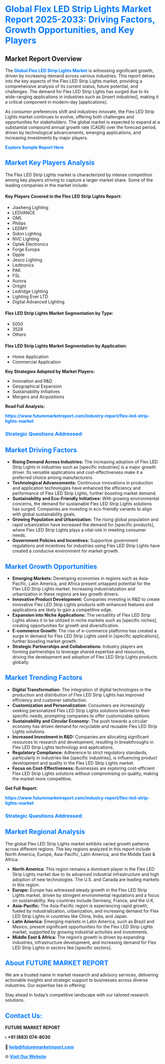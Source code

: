 <h1 style="color: #007BFF;">Global Flex LED Strip Lights Market Report 2025-2033: Driving Factors, Growth Opportunities, and Key Players</h1>

<section id="overview">
<h2>Market Report Overview</h2>
<p>The <a href="https://www.futuremarketreport.com/industry-report/flex-led-strip-lights-market" style="color: #007BFF; text-decoration: none;"><strong>Global Flex LED Strip Lights Market</strong></a> is witnessing significant growth, driven by increasing demand across various industries. This report delves into the key aspects of the Flex LED Strip Lights market, providing a comprehensive analysis of its current status, future potential, and challenges. The demand for Flex LED Strip Lights has surged due to its wide-ranging applications in industries such as [insert industries], making it a critical component in modern-day [applications].</p>
<p>As consumer preferences shift and industries innovate, the Flex LED Strip Lights market continues to evolve, offering both challenges and opportunities for stakeholders. The global market is expected to expand at a substantial compound annual growth rate (CAGR) over the forecast period, driven by technological advancements, emerging applications, and increasing investments by major players.</p>
</section>

<section id="overview">
<p><a href="https://www.futuremarketreport.com/request-sample/reportId=59014" style="color: #007BFF; text-decoration: none;"><strong>Explore Sample Report Here</strong></a></p>
</section>

<section id="key-players">
<h2 style="color: #007BFF;">Market Key Players Analysis</h2>
<p>The Flex LED Strip Lights market is characterized by intense competition among key players striving to capture a larger market share. Some of the leading companies in the market include:</p>
<h4>Key Players Covered in the Flex LED Strip Lights Report:</h4>
<ul><li>Jiasheng Lighting</li><li>LEDVANCE</li><li>OML</li><li>Philips</li><li>LEDMY</li><li>Sidon Lighting</li><li>NVC Lighting</li><li>Optek Electronics</li><li>Forge Europa</li><li>Opple</li><li>Jesco Lighting</li><li>Ledtronics</li><li>PAK</li><li>FSL</li><li>Aurora</li><li>Orlight</li><li>Ledridge Lighting</li><li>Lighting Ever LTD</li><li>Digital Advanced Lighting</li></ul>
<h4>Flex LED Strip Lights Market Segmentation by Type:</h4>
<ul><li>5050</li><li>3528</li><li>Others</li></ul>

<h4>Flex LED Strip Lights Market Segmentation by Application:</h4>
<ul><li>Home Application</li><li>Commercial Application</li></ul>
<p><strong>Key Strategies Adopted by Market Players:</strong></p>
<ul>
<li>Innovation and R&D</li>
<li>Geographical Expansion</li>
<li>Sustainability Initiatives</li>
<li>Mergers and Acquisitions</li>
</ul>
</section>

<section>
<p><strong>Read Full Analysis: </strong></p><a href="https://www.futuremarketreport.com/industry-report/flex-led-strip-lights-market" style="color: #007BFF; text-decoration: none;"><strong>https://www.futuremarketreport.com/industry-report/flex-led-strip-lights-market</strong></a>
<h3 style="color: #007BFF;">Strategic Questions Addressed:</h3>
</section>

<section id="driving-factors">
<h2 style="color: #007BFF;">Market Driving Factors</h2>
<ul>
<li><strong>Rising Demand Across Industries:</strong> The increasing adoption of Flex LED Strip Lights in industries such as [specific industries] is a major growth driver. Its versatile applications and cost-effectiveness make it a preferred choice among manufacturers.</li>
<li><strong>Technological Advancements:</strong> Continuous innovations in production and application technologies have enhanced the efficiency and performance of Flex LED Strip Lights, further boosting market demand.</li>
<li><strong>Sustainability and Eco-Friendly Initiatives:</strong> With growing environmental concerns, the demand for sustainable Flex LED Strip Lights solutions has surged. Companies are investing in eco-friendly variants to align with global sustainability goals.</li>
<li><strong>Growing Population and Urbanization:</strong> The rising global population and rapid urbanization have increased the demand for [specific products], where Flex LED Strip Lights plays a vital role in meeting consumer needs.</li>
<li><strong>Government Policies and Incentives:</strong> Supportive government regulations and incentives for industries using Flex LED Strip Lights have created a conducive environment for market growth.</li>
</ul>
</section>

<section id="growth-opportunities">
<h2 style="color: #007BFF;">Market Growth Opportunities</h2>
<ul>
<li><strong>Emerging Markets:</strong> Developing economies in regions such as Asia-Pacific, Latin America, and Africa present untapped potential for the Flex LED Strip Lights market. Increasing industrialization and urbanization in these regions are key growth drivers.</li>
<li><strong>Innovative Product Development:</strong> Companies investing in R&D to create innovative Flex LED Strip Lights products with enhanced features and applications are likely to gain a competitive edge.</li>
<li><strong>Expansion into Niche Applications:</strong> The versatility of Flex LED Strip Lights allows it to be utilized in niche markets such as [specific niches], creating opportunities for growth and diversification.</li>
<li><strong>E-commerce Growth:</strong> The rise of e-commerce platforms has created a surge in demand for Flex LED Strip Lights used in [specific applications], further boosting market growth.</li>
<li><strong>Strategic Partnerships and Collaborations:</strong> Industry players are forming partnerships to leverage shared expertise and resources, driving the development and adoption of Flex LED Strip Lights products globally.</li>
</ul>
</section>

<section id="trending-factors">
<h2 style="color: #007BFF;">Market Trending Factors</h2>
<ul>
<li><strong>Digital Transformation:</strong> The integration of digital technologies in the production and distribution of Flex LED Strip Lights has improved efficiency and customer satisfaction.</li>
<li><strong>Customization and Personalization:</strong> Consumers are increasingly seeking personalized Flex LED Strip Lights solutions tailored to their specific needs, prompting companies to offer customizable options.</li>
<li><strong>Sustainability and Circular Economy:</strong> The push towards a circular economy has driven demand for recyclable and reusable Flex LED Strip Lights solutions.</li>
<li><strong>Increased Investment in R&D:</strong> Companies are allocating significant resources to research and development, resulting in breakthroughs in Flex LED Strip Lights technology and applications.</li>
<li><strong>Regulatory Compliance:</strong> Adherence to strict regulatory standards, particularly in industries like [specific industries], is influencing product development and quality in the Flex LED Strip Lights market.</li>
<li><strong>Focus on Cost-Effectiveness:</strong> Businesses are exploring cost-efficient Flex LED Strip Lights solutions without compromising on quality, making the market more competitive.</li>
</ul>
</section>

<section>
<p><strong>Get Full Report: </strong></p><a href="https://www.futuremarketreport.com/industry-report/flex-led-strip-lights-market" style="color: #007BFF; text-decoration: none;"><strong>https://www.futuremarketreport.com/industry-report/flex-led-strip-lights-market</strong></a>
<h3 style="color: #007BFF;">Strategic Questions Addressed:</h3>
</section>


<section id="regional-analysis">
<h2 style="color: #007BFF;">Market Regional Analysis</h2>
<p>The global Flex LED Strip Lights market exhibits varied growth patterns across different regions. The key regions analyzed in this report include North America, Europe, Asia-Pacific, Latin America, and the Middle East & Africa:</p>
<ul>
<li><strong>North America:</strong> This region remains a dominant player in the Flex LED Strip Lights market due to its advanced industrial infrastructure and high adoption of new technologies. The U.S. and Canada are leading markets in this region.</li>
<li><strong>Europe:</strong> Europe has witnessed steady growth in the Flex LED Strip Lights market, driven by stringent environmental regulations and a focus on sustainability. Key countries include Germany, France, and the U.K.</li>
<li><strong>Asia-Pacific:</strong> The Asia-Pacific region is experiencing rapid growth, fueled by industrialization, urbanization, and increasing demand for Flex LED Strip Lights in countries like China, India, and Japan.</li>
<li><strong>Latin America:</strong> Emerging markets in Latin America, such as Brazil and Mexico, present significant opportunities for the Flex LED Strip Lights market, supported by growing industrial activities and investments.</li>
<li><strong>Middle East & Africa:</strong> The region’s growth is driven by expanding industries, infrastructure development, and increasing demand for Flex LED Strip Lights in sectors like [specific sectors].</li>
</ul>
</section>

<footer>
<h2 style="color: #007BFF;">About FUTURE MARKET REPORT</h2>
<p>We are a trusted name in market research and advisory services, delivering actionable insights and strategic support to businesses across diverse industries. Our expertise lies in offering:</p>

<p>Stay ahead in today’s competitive landscape with our tailored research solutions.</p>

<h2 style="color: #007BFF;">Contact Us:</h2>
<p><strong>FUTURE MARKET REPORT</strong></p>
<p>📞 <strong>+91 (883) 074-8030</strong></p>
<p>📧 <strong><a href="mailto:help@futuremarketreport.com" style="color: #007BFF;">help@futuremarketreport.com</a></strong></p>
<p>🌐 <strong><a href="https://www.futuremarketreport.com/" style="color: #007BFF;">Visit Our Website</a></strong></p>
</footer>